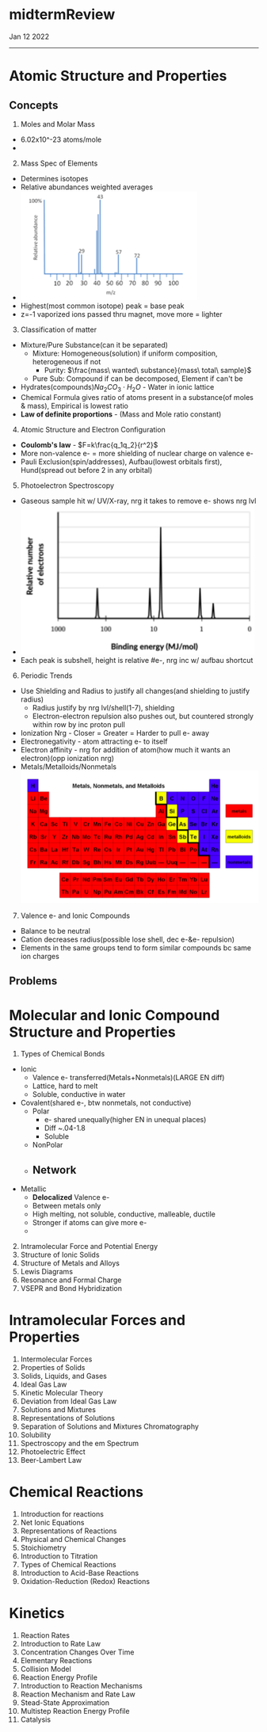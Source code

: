 # midtermReview
Jan 12 2022
***
# Atomic Structure and Properties
## Concepts  
1. Moles and Molar Mass
 - 6.02x10^-23 atoms/mole
 - 
2. Mass Spec of Elements
 - Determines isotopes
 - Relative abundances weighted averages
 - ![Mass Spec Example Result](./massSpec.png)
 - Highest(most common isotope) peak = base peak 
 - z=-1 vaporized ions passed thru magnet, move more = lighter 

3. Classification of matter
 - Mixture/Pure Substance(can it be separated)
   - Mixture: Homogeneous(solution) if uniform composition, heterogeneous if not
     - Purity: $\frac{mass\ wanted\ substance}{mass\ total\ sample}$
   - Pure Sub: Compound if can be decomposed, Element if can't be
 - Hydrates(compounds)$Na_2CO_3\cdot H_2O$ - Water in ionic lattice 
 - Chemical Formula gives ratio of atoms present in a substance(of moles & mass), Empirical is lowest ratio 
 - **Law of definite proportions** - (Mass and Mole ratio constant)
4. Atomic Structure and Electron Configuration 
 - **Coulomb's law** - $F=k\frac{q_1q_2}{r^2}$
 - More non-valence e- = more shielding of nuclear charge on valence e-
 - Pauli Exclusion(spin/addresses), Aufbau(lowest orbitals first), Hund(spread out before 2 in any orbital) 
5. Photoelectron Spectroscopy 
 - Gaseous sample hit w/ UV/X-ray, nrg it takes to remove e- shows nrg lvl 
 - ![PES Spectrum Example](./peSpec.png)
 - Each peak is subshell, height is relative #e-, nrg inc w/ aufbau shortcut
6. Periodic Trends 
  - Use Shielding and Radius to justify all changes(and shielding to justify radius)
    - Radius justify by nrg lvl/shell(1-7), shielding 
    - Electron-electron repulsion also pushes out, but countered strongly within row by inc proton pull
 - Ionization Nrg - Closer = Greater = Harder to pull e- away 
 - Electronegativity - atom attracting e- to itself 
 - Electron affinity - nrg for addition of atom(how much it wants an electron)(opp ionization nrg)
 - Metals/Metalloids/Nonmetals ![Periodic Table w/ Classificaitons](./pdTblwClass.png)
7. Valence e- and Ionic Compounds 
 - Balance to be neutral 
 - Cation decreases radius(possible lose shell, dec e-&e- repulsion)
 - Elements in the same groups tend to form similar compounds bc same ion charges 
## Problems 

# Molecular and Ionic Compound Structure and Properties 
1. Types of Chemical Bonds 
 - Ionic
   - Valence e- transferred(Metals+Nonmetals)(LARGE EN diff)
   - Lattice, hard to melt 
   - Soluble, conductive in water 
 - Covalent(shared e-, btw nonmetals, not conductive)
   - Polar 
     - e- shared unequally(higher EN in unequal places)
     - Diff ~.04-1.8
     - Soluble
   - NonPolar
   - Network 
     - 
 - Metallic
   - **Delocalized** Valence e-
   - Between metals only 
   - High melting, not soluble, conductive, malleable, ductile
   - Stronger if atoms can give more e- 
   - 
2. Intramolecular Force and Potential Energy 
3. Structure of Ionic Solids
4. Structure of Metals and Alloys
5. Lewis Diagrams 
6. Resonance and Formal Charge 
7. VSEPR and Bond Hybridization 

# Intramolecular Forces and Properties
1. Intermolecular Forces 
2. Properties of Solids 
3. Solids, Liquids, and Gases
4. Ideal Gas Law 
5. Kinetic Molecular Theory 
6. Deviation from Ideal Gas Law 
7. Solutions and Mixtures 
8. Representations of Solutions 
9. Separation of Solutions and Mixtures Chromatography 
10. Solubility 
11. Spectroscopy and the em Spectrum 
12. Photoelectric Effect 
13. Beer-Lambert Law

# Chemical Reactions 
1. Introduction for reactions 
2. Net Ionic Equations 
3. Representations of Reactions 
4. Physical and Chemical Changes 
5. Stoichiometry
6. Introduction to Titration 
7. Types of Chemical Reactions 
8. Introduction to Acid-Base Reactions 
9. Oxidation-Reduction (Redox) Reactions 

# Kinetics 
1. Reaction Rates 
2. Introduction to Rate Law 
3. Concentration Changes Over Time
4. Elementary Reactions 
5. Collision Model
6. Reaction Energy Profile 
7. Introduction to Reaction Mechanisms 
8. Reaction Mechanism and Rate Law 
9. Stead-State Approximation 
10. Multistep Reaction Energy Profile 
11. Catalysis 
